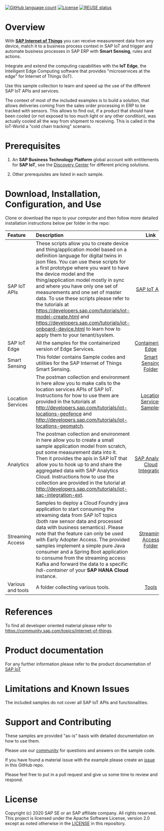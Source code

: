 [![GitHub language count](https://img.shields.io/github/languages/count/SAP-Samples/iot-edge-samples)](https://github.com/SAP-samples/sap-iot-samples)
[![License](https://img.shields.io/badge/License-Apache%202.0-blue.svg)](https://opensource.org/licenses/Apache-2.0)
[![REUSE status](https://api.reuse.software/badge/github.com/SAP-samples/sap-iot-samples)](https://api.reuse.software/info/github.com/SAP-samples/sap-iot-samples)

# Overview

With **[SAP Internet of Things](https://www.sap.com/products/iot-data-services.html)** you can receive measurement data from any device, match it to a business process context in SAP IoT and trigger and automate business processes in SAP ERP with **Smart Sensing**, rules and actions.

Integrate and extend the computing capabilities with the **IoT Edge**, the Intelligent Edge Computing software that provides "microservices at the edge" for Internet of Things (IoT).

Use this sample collection to learn and speed up the use of the different SAP IoT APIs and services.

The context of most of the included examples is to build a solution, that allows deliveries coming from the sales order processing in ERP to be tracked with sensors. This allows to find out, if a product that should have been cooled (or not exposed to too much light or any other condition), was actually cooled all the way from shipment to receiving. This is called in the IoT-World a "cold chain tracking" scenario.

# Prerequisites

1. An **SAP Business Technology Platform** global account with entitlements for **SAP IoT**, see the [Discovery Center](https://discovery-center.cloud.sap/#/serviceCatalog/sap-iot?tab=service_plan&region=all&service_plan=one-product) for different pricing solutions.

2. Other prerequisites are listed in each sample.

# Download, Installation, Configuration, and Use

Clone or download the repo to your computer and then follow more detailed installation instructions below per folder in the repo:

| Feature      | Description      | Link          |
| :------------- | :------------- | :-------------: |
| SAP IoT APIs | These scripts allow you to create device and thing/application model based on a definition language for digital twins in json files. You can use these scripts for a first prototype where you want to have the device model and the thing/application model mostly in sync and where you have only one set of measurements and one set of master data. To use these scripts please refer to the tutorials at https://developers.sap.com/tutorials/iot-model-create.html and https://developers.sap.com/tutorials/iot-onboard-device.html to learn how to apply them to your tenant/system. | [SAP IoT APIs](iot-bootstrap-scripts)  |
| SAP IoT Edge | All the samples for the containerized version of Edge Services. | [Containerized Edge](iot-edge-samples)  |
| Smart Sensing | This folder contains Sample codes and utilities for the SAP Internet of Things Smart Sensing. |  [Smart Sensing Folder](iot-smart-sensing-samples)  |
| Location Services | The postman collection and environment in here allow you to make calls to the location services APIs of SAP IoT. Instructions for how to use them are provided in the tutorials at http://developers.sap.com/tutorials/iot-locations-geofence and http://developers.sap.com/tutorials/iot-locations-geomatch. |  [Location Services Samples](iot-location-services-samples)  |
| Analytics | The postman collection and environment in here allow you to create a small sample application model from scratch, put some measurement data into it. Then it provides the apis in SAP IoT that allow you to hook up to and share the aggregated data with SAP Analytics Cloud. Instructions how to use the collection are provided in the tutorial at http://developers.sap.com/tutorials/iot-sac-integration-ext. |  [SAP Analytics Cloud Integration](iot-sac-integration-samples) |
| Streaming Access |  Samples to deploy a Cloud Foundry java application to start consuming the streaming data from SAP IoT topics (both raw sensor data and processed data with business semantics). Please note that the feature can only be used with Early Adopter Access. The provided samples implement a simple pure Java consumer and a Spring Boot application to consume from the streaming access Kafka and forward the data to a specific _hdi-container_ of your **SAP HANA Cloud** instance.  |    [Streaming Access Folder](iot-streaming-access-samples) |
| Various and tools | A folder collecting various tools. | [Tools](tools)  |


# References

To find all developer oriented material please refer to https://community.sap.com/topics/internet-of-things.

# Product documentation

For any further information please refer to the product documentation of [SAP IoT](https://help.sap.com/viewer/p/SAP_IoT)

# Limitations and Known Issues

The included samples do not cover all SAP IoT APIs and functionalities.

# Support and Contributing

These samples are provided "as-is" basis with detailed documentation on how to use them.

Please use our [community](https://answers.sap.com/tags/73554900100800002247) for questions and answers on the sample code.

If you have found a material issue with the example please create an [issue](https://github.com/SAP-samples/sap-iot-samples/issues) in this GitHub repo.

Please feel free to put in a pull request and give us some time to review and respond.

# License

Copyright (c) 2020 SAP SE or an SAP affiliate company. All rights reserved. This project is licensed under the Apache Software License, version 2.0 except as noted otherwise in the [LICENSE](https://github.com/SAP-samples/sap-iot-samples/LICENSES/Apache-2.0.txt) in this repository.
